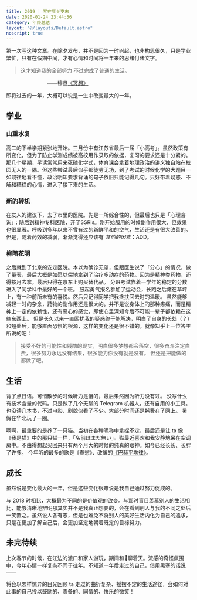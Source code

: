 ```yaml
---
title: 2019 | 写在年关岁末
date: 2020-01-24 23:44:56
category: 年终总结
layout: "@/layouts/Default.astro"
noscript: true
---
```


第一次写这种文章。在除夕发布，并不是因为一时兴起，也非构思很久，只是学业繁忙，只有在假期中间，才有心情和时间将一年来的思绪付诸文字。

> 这才知道我的全部努力
> 不过完成了普通的生活。

　　　　　　　　——穆旦[《冥想》](https://bedtimepoem.com/?p=7221)

即将过去的一年，大概可以说是一生中改变最大的一年。

## 学业

### 山重水复

高二的下半学期紧张地开始。三月份中有江苏省最后一届「小高考」。虽然政策有所变化，但为了防止学测成绩被高校用作录取的依据，复习的要求还是十分紧的。那几个星期，早读常常用来死磕化学式，体育课会拿着地理政治的讲义独自站在校园无人的一隅。但这些尝试最后似乎都徒劳无功，到了考试的时候化学的大题目一如既往地看不懂，政治明知要求背诵的句子依旧只能记得几句。只好带着疑惑、不解和糟糕的心情，进入了接下来的生活。

### 新的转机

在友人的建议下，去了市里的医院。先是一所综合性的，但最后也只是「心理咨询」；随后到精神专科医院，开了SSRIs。刚开始服用的时候副作用很大，但效果也很显著。呼吸到多年以来不曾有过的新鲜平和的空气，生活还是有很大改善的。但是，随着药效的减弱，渐渐觉得还应该有 _其他的因素_：ADD。

### 柳暗花明

之后就到了北京的安定医院。本以为确诊无望，但跟医生说了「分心」的情况，做了量表，最后大概是如愿以偿地拿到了治疗多动症的药物。因为是精神类药物，还得按月去拿，最后只得在京东上购买替代品。
分班考试靠着一学年的稳定的分数进入了同学科中最好的一个班。
鼓起勇气报名参加了运动会，长跑之后瘫在草坪上，有一种前所未有的喜悦。然后只记得同学把我搀扶回去时的温暖。
虽然能够减轻一时的杂念，药物的副作用还是很大的。并不是说身体上的那种疼痛，而是精神上一定的依赖性，还有恶心的感觉，即使心里深知今后不可能一辈子都依赖在这些东西上。
但是长久以来一直困扰我的疑惑终于能解决，明白了自身的长处（？）和短处后，能够直面恐惧的根源，这样的变化还是很不错的。就像知乎上一位答主所说的吧：

> 接受不好的可能性和残酷的现实，明白很多梦想都会落空，很多奋斗注定白费，很多努力永远没有结果，很多能力你没有就是没有。
> 但还是把能做的都做了吧。

## 生活

背了点日语。可惜散步的时候听力是懵的，最后果然因为听力没有过。
没写什么有技术含量的代码。只是做了几个无聊的 Telegram 机器人，还有自用的小工具。
也没读几本书，不过电影、剧貌似看了不少。大部分时间还是耗费在了网上。
暑假在华北玩了一圈。

啊啊，最重要的是养了一只猫。当初在各种昵称中拿捏不定，最后还是让 ta 像《我是猫》中的那只猫一样，「名前はまだ無い」。猫最近喜欢和我安静地呆在空调房中。不由得想起买回来只有两个月大的时候的纯真的眼神。如今已经长长、长胖了许多。
今年听的最多的歌是《春愁》、改编的[《巴赫平均律》](http://music.163.com/song/432430716/)。
## 成长

虽然说是变化最大的一年，但是这些变化很难说是我自己通过努力促成的。

与 2018 时相比，大概最为不同的是价值观的改变。与那时盲目羡慕别人的生活相比，能够清晰地辨明那其实并不是我真正想要的，会在看到别人与我的不同之处后一笑置之。虽然说人各有志，但是也难免不将别人的美好生活内化为自己的追求，只是在更加了解自己后，会更加坚定地朝着既定的目标努力。

## 未完待续

上次春节的时候，在江边的渡口和家人游玩，期间和🌸聊着天。流感的奇怪氛围中，今年心情一样复杂不同于往年。不知道一年后走过的自己，借用黑塞的话说——

将会以怎样惊异的目光回顾 ta 走过的曲折复杂、摇摆不定的生活途径，会如何对此事的自己投以鼓励的、责备的、同情的、快乐的微笑！
